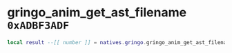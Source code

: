 # gringo_anim_get_ast_filename `0xADBF3ADF`

```lua
local result --[[ number ]] = natives.gringo.gringo_anim_get_ast_filename(_unk0 --[[ number ]])
```